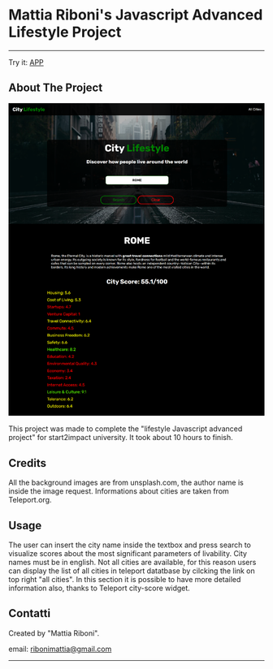 # Mattia Riboni's Javascript Advanced Lifestyle Project
---
Try it:
[APP](https://unrivaled-sundae-31de11.netlify.app/index.html)

  

About The Project
---

  

  

  


![screenshot](/assets/imgs/home2.png)




This project was made to complete the "lifestyle Javascript advanced project" for start2impact university. It took about 10 hours to finish.

Credits
---
All the background images are from unsplash.com, the author name is inside the image request.
Informations about cities are taken from Teleport.org.

  

Usage
---

  

The user can insert the city name inside the textbox and press search to visualize scores about the most significant parameters of livability. City names must be in english. Not all cities are available, for this reason users can display the list of all cities in teleport datatbase by cilcking the link on top right "all cities". In this section it is possible to have more detailed information also, thanks to Teleport city-score widget.

  

Contatti
---

  

Created by "Mattia Riboni".

  

email: [ribonimattia@gmail.com](mailto:ribonimattia@gmail.com)



---

  

  

  



